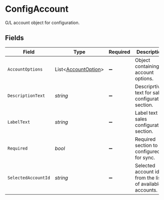 # ConfigAccount

G/L account object for configuration.


## Fields

| Field                                                       | Type                                                        | Required                                                    | Description                                                 |
| ----------------------------------------------------------- | ----------------------------------------------------------- | ----------------------------------------------------------- | ----------------------------------------------------------- |
| `AccountOptions`                                            | List<[AccountOption](../../Models/Shared/AccountOption.md)> | :heavy_minus_sign:                                          | Object containing account options.                          |
| `DescriptionText`                                           | *string*                                                    | :heavy_minus_sign:                                          | Descriprtive text for sales configuration section.          |
| `LabelText`                                                 | *string*                                                    | :heavy_minus_sign:                                          | Label text for sales configuration section.                 |
| `Required`                                                  | *bool*                                                      | :heavy_minus_sign:                                          | Required section to be configured for sync.                 |
| `SelectedAccountId`                                         | *string*                                                    | :heavy_minus_sign:                                          | Selected account id from the list of available accounts.    |